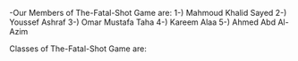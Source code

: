 -Our Members of The-Fatal-Shot Game are:
      1-) Mahmoud Khalid Sayed
      2-) Youssef Ashraf
      3-) Omar Mustafa Taha
      4-) Kareem Alaa
      5-) Ahmed Abd Al-Azim

Classes of The-Fatal-Shot Game are:

